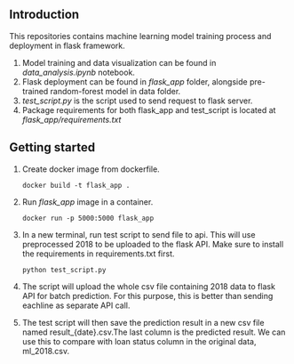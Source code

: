 ## Introduction

This repositories contains machine learning model training process and deployment in flask framework.

1. Model training and data visualization can be found in *data_analysis.ipynb* notebook.
2. Flask deployment can be found in *flask_app* folder, alongside pre-trained random-forest model in data folder.
3. *test_script.py* is the script used to send request to flask server.
4. Package requirements for both flask_app and test_script is located at *flask_app/requirements.txt*


## Getting started

1. Create docker image from dockerfile.

    `docker build -t flask_app .`
    
2. Run *flask_app* image in a container.

    `docker run -p 5000:5000 flask_app`

3. In a new terminal, run test script to send file to api. This will use preprocessed 2018 to be uploaded to the flask API. 
    Make sure to install the requirements in requirements.txt first.

    `python test_script.py`

4. The script will upload the whole csv file containing 2018 data to flask API for batch prediction. For this purpose, this is better than sending eachline as separate API call.

5. The test script will then save the prediction result in a new csv file named result_{date}.csv.The last column is the predicted result. We can use this to compare with loan status column in the original data, ml_2018.csv.

